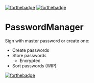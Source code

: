   [![forthebadge](https://forthebadge.com/images/badges/made-with-python.svg)](https://forthebadge.com)  [![forthebadge](https://forthebadge.com/images/badges/built-with-love.svg)](https://forthebadge.com)

# PasswordManager

Sign with master password or create one:

  * Create passwords
  * Store passwords
    * Encrypted
  * Sort passwords (WIP)
  
  [![forthebadge](https://forthebadge.com/images/badges/powered-by-black-magic.svg)](https://forthebadge.com)
